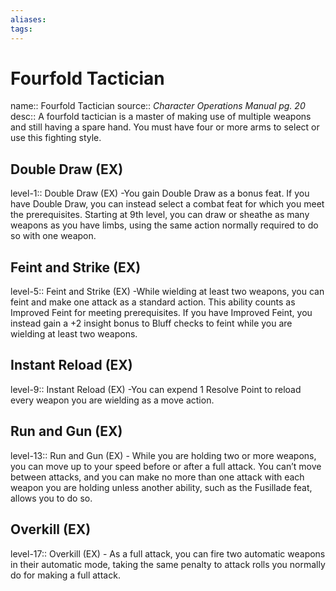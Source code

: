 ```yaml
---
aliases: 
tags: 
---
```


# Fourfold Tactician
name:: Fourfold Tactician
source:: _Character Operations Manual pg. 20_  
desc:: A fourfold tactician is a master of making use of multiple weapons and still having a spare hand. You must have four or more arms to select or use this fighting style.

## Double Draw (EX)
level-1:: Double Draw (EX) -You gain Double Draw as a bonus feat. If you have Double Draw, you can instead select a combat feat for which you meet the prerequisites. Starting at 9th level, you can draw or sheathe as many weapons as you have limbs, using the same action normally required to do so with one weapon.  

## Feint and Strike (EX)
level-5:: Feint and Strike (EX) -While wielding at least two weapons, you can feint and make one attack as a standard action. This ability counts as Improved Feint for meeting prerequisites. If you have Improved Feint, you instead gain a +2 insight bonus to Bluff checks to feint while you are wielding at least two weapons.  

## Instant Reload (EX)
level-9:: Instant Reload (EX) -You can expend 1 Resolve Point to reload every weapon you are wielding as a move action.  

## Run and Gun (EX)
level-13:: Run and Gun (EX) - While you are holding two or more weapons, you can move up to your speed before or after a full attack. You can’t move between attacks, and you can make no more than one attack with each weapon you are holding unless another ability, such as the Fusillade feat, allows you to do so.  

## Overkill (EX)
level-17:: Overkill (EX) - As a full attack, you can fire two automatic weapons in their automatic mode, taking the same penalty to attack rolls you normally do for making a full attack.
